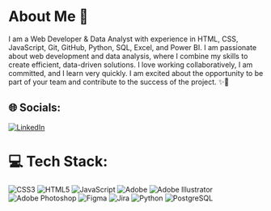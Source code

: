 # About Me 📝

I am a Web Developer & Data Analyst with experience in HTML, CSS, JavaScript, Git, GitHub, Python, SQL, Excel, and Power BI. I am passionate about web development and data analysis, where I combine my skills to create efficient, data-driven solutions. I love working collaboratively, I am committed, and I learn very quickly. I am excited about the opportunity to be part of your team and contribute to the success of the project. ✨🚀

## 🌐 Socials:
[![LinkedIn](https://img.shields.io/badge/LinkedIn-%230077B5.svg?logo=linkedin&logoColor=white)](https://www.linkedin.com/in/yesenia-davalos-buitrago-developer/) 

# 💻 Tech Stack:
![CSS3](https://img.shields.io/badge/css3-%231572B6.svg?style=for-the-badge&logo=css3&logoColor=white) ![HTML5](https://img.shields.io/badge/html5-%23E34F26.svg?style=for-the-badge&logo=html5&logoColor=white) ![JavaScript](https://img.shields.io/badge/javascript-%23323330.svg?style=for-the-badge&logo=javascript&logoColor=%23F7DF1E) ![Adobe](https://img.shields.io/badge/adobe-%23FF0000.svg?style=for-the-badge&logo=adobe&logoColor=white) ![Adobe Illustrator](https://img.shields.io/badge/adobe%20illustrator-%23FF9A00.svg?style=for-the-badge&logo=adobe%20illustrator&logoColor=white) ![Adobe Photoshop](https://img.shields.io/badge/adobe%20photoshop-%2331A8FF.svg?style=for-the-badge&logo=adobe%20photoshop&logoColor=white) ![Figma](https://img.shields.io/badge/figma-%23F24E1E.svg?style=for-the-badge&logo=figma&logoColor=white) ![Jira](https://img.shields.io/badge/jira-%230A0FFF.svg?style=for-the-badge&logo=jira&logoColor=white) ![Python](https://img.shields.io/badge/python-%2314354C.svg?style=for-the-badge&logo=python&logoColor=white) ![PostgreSQL](https://img.shields.io/badge/postgresql-%23316192.svg?style=for-the-badge&logo=postgresql&logoColor=white)


<!-- Proudly created with GPRM ( https://gprm.itsvg.in ) -->
